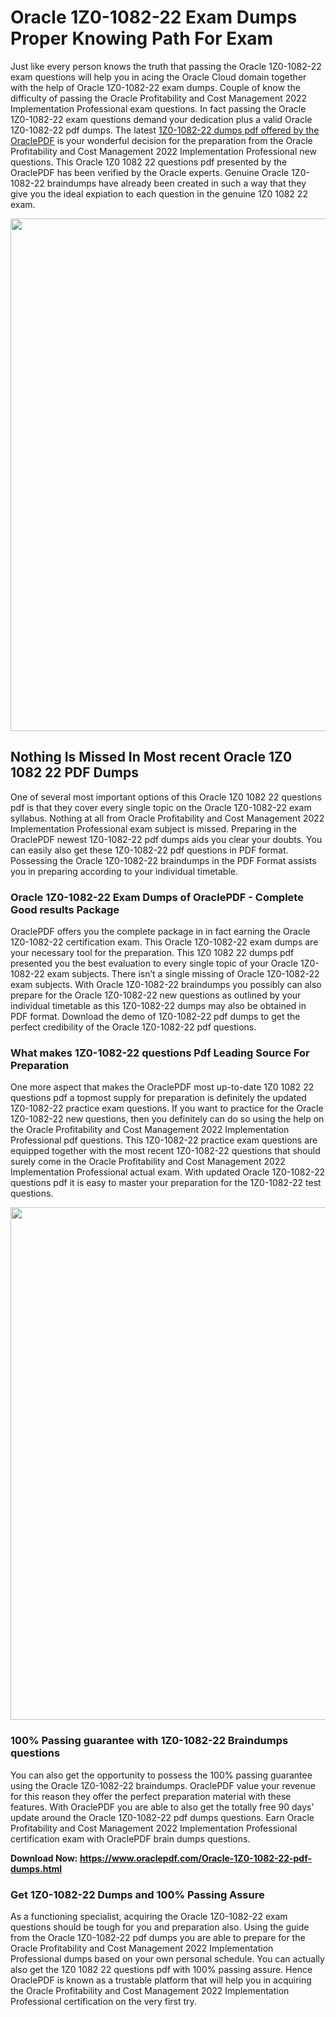 <h1>Oracle 1Z0-1082-22 Exam Dumps Proper Knowing Path For Exam</h1>
<p>Just like every person knows the truth that passing the Oracle 1Z0-1082-22 exam questions will help you in acing the&nbsp;Oracle Cloud&nbsp;domain together with the help of Oracle 1Z0-1082-22 exam dumps. Couple of know the difficulty of passing the Oracle Profitability and Cost Management 2022 Implementation Professional exam questions. In fact passing the Oracle 1Z0-1082-22 exam questions demand your dedication plus a valid Oracle 1Z0-1082-22 pdf dumps. The latest&nbsp;<a href="https://www.oraclepdf.com/Oracle-1Z0-1082-22-pdf-dumps.html">1Z0-1082-22 dumps pdf offered by the OraclePDF</a>&nbsp;is your wonderful decision for the preparation from the Oracle Profitability and Cost Management 2022 Implementation Professional new questions. This Oracle 1Z0 1082 22 questions pdf presented by the OraclePDF has been verified by the Oracle experts. Genuine Oracle 1Z0-1082-22 braindumps have already been created in such a way that they give you the ideal expiation to each question in the genuine 1Z0 1082 22 exam.</p>
<p><a href="https://www.oraclepdf.com/Oracle-1Z0-1082-22-pdf-dumps.html"><img src="https://i.ibb.co/mJY6Knz/1.png" width="820" /></a></p>
<h2>Nothing Is Missed In Most recent Oracle 1Z0 1082 22 PDF Dumps</h2>
<p>One of several most important options of this Oracle 1Z0 1082 22 questions pdf is that they cover every single topic on the Oracle 1Z0-1082-22 exam syllabus. Nothing at all from Oracle Profitability and Cost Management 2022 Implementation Professional exam subject is missed. Preparing in the OraclePDF newest 1Z0-1082-22 pdf dumps aids you clear your doubts. You can easily also get these 1Z0-1082-22 pdf questions in PDF format. Possessing the Oracle 1Z0-1082-22 braindumps in the PDF Format assists you in preparing according to your individual timetable.</p>
<h3>Oracle 1Z0-1082-22 Exam Dumps of OraclePDF - Complete Good results Package</h3>
<p>OraclePDF offers you the complete package in in fact earning the Oracle 1Z0-1082-22 certification exam. This Oracle 1Z0-1082-22 exam dumps are your necessary tool for the preparation. This 1Z0 1082 22 dumps pdf presented you the best evaluation to every single topic of your Oracle 1Z0-1082-22 exam subjects. There isn&rsquo;t a single missing of Oracle 1Z0-1082-22 exam subjects. With Oracle 1Z0-1082-22 braindumps you possibly can also prepare for the Oracle 1Z0-1082-22 new questions as outlined by your individual timetable as this 1Z0-1082-22 dumps may also be obtained in PDF format. Download the demo of 1Z0-1082-22 pdf dumps to get the perfect credibility of the Oracle 1Z0-1082-22 pdf questions.</p>
<h3>What makes 1Z0-1082-22 questions Pdf Leading Source For Preparation</h3>
<p>One more aspect that makes the OraclePDF most up-to-date 1Z0 1082 22 questions pdf a topmost supply for preparation is definitely the updated 1Z0-1082-22 practice exam questions. If you want to practice for the Oracle 1Z0-1082-22 new questions, then you definitely can do so using the help on the Oracle Profitability and Cost Management 2022 Implementation Professional pdf questions. This 1Z0-1082-22 practice exam questions are equipped together with the most recent 1Z0-1082-22 questions that should surely come in the Oracle Profitability and Cost Management 2022 Implementation Professional actual exam. With updated Oracle 1Z0-1082-22 questions pdf it is easy to master your preparation for the 1Z0-1082-22 test questions.</p>
<p><img src="https://i.ibb.co/TWQ7T6D/2.png" width="820" /></p>
<h3>100% Passing guarantee with 1Z0-1082-22 Braindumps questions</h3>
<p>You can also get the opportunity to possess the 100% passing guarantee using the Oracle 1Z0-1082-22 braindumps. OraclePDF value your revenue for this reason they offer the perfect preparation material with these features. With OraclePDF you are able to also get the totally free 90 days&rsquo; update around the Oracle 1Z0-1082-22 pdf dumps questions. Earn Oracle Profitability and Cost Management 2022 Implementation Professional certification exam with&nbsp;OraclePDF&nbsp;brain dumps questions.</p>
<p><strong>Download Now: <a href="https://www.oraclepdf.com/Oracle-1Z0-1082-22-pdf-dumps.html">https://www.oraclepdf.com/Oracle-1Z0-1082-22-pdf-dumps.html</a></strong></p>
<h3>Get 1Z0-1082-22&nbsp;Dumps&nbsp;and 100% Passing Assure</h3>
<p>As a functioning specialist, acquiring the Oracle 1Z0-1082-22 exam questions should be tough for you and preparation also. Using the guide from the Oracle 1Z0-1082-22 pdf dumps you are able to prepare for the Oracle Profitability and Cost Management 2022 Implementation Professional dumps based on your own personal schedule. You can actually also get the 1Z0 1082 22 questions pdf with 100% passing assure. Hence OraclePDF is known as a trustable platform that will help you in acquiring the Oracle Profitability and Cost Management 2022 Implementation Professional certification on the very first try.</p>

